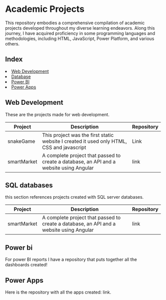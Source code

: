# Academic Projects

This repository embodies a comprehensive compilation of academic projects developed throughout my diverse learning endeavors. Along this  journey, I have acquired proficiency in some programming languages and methodologies, including HTML, JavaScript, Power Platform, and various others.

## Index
<li>
  <a href="#web">
    Web Development
  </a>
</li>
<li>
  <a href="#sql">
    Database
  </a>
</li>
<li>
  <a href="bi">
  Power BI
  </a>
</li>
<li>
  <a href="apps">
  Power Apps
  </a>
</li>

<h2 id="web" > Web Development </h2>
These are the projects made for web development.

Project | Description | Repository
--------|------------|------
snakeGame | This project was the first static website I created it used only HTML, CSS and javascript | Link
smartMarket | A complete project that passed to create a database, an API and a website using Angular | link

<h2 id="sql">SQL databases</h2>
this section references projects created with SQL server databases.

Project | Description | Repository
--------|------------|------
smartMarket | A complete project that passed to create a database, an API and a website using Angular | link

<h2 id="bi"> Power bi</h2>
For power BI reports I have a repository that puts together all the dashboards created!

<h2 id="apps">Power Apps</h2>
Here is the repository with all the apps created: link.
